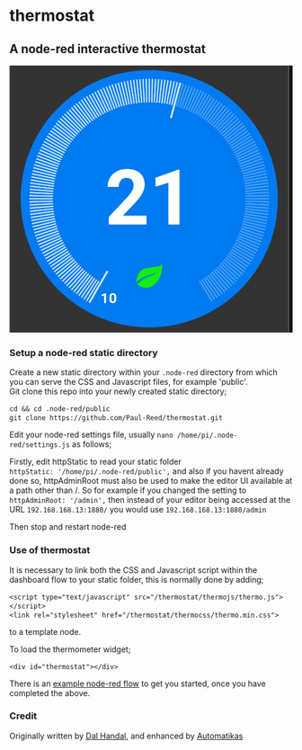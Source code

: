 # thermostat
## A node-red interactive thermostat

![thermostat](/images/thermo.png)
### Setup a node-red static directory

Create a new static directory within your `.node-red` directory from which you can serve the CSS and Javascript files, for example 'public'.  
Git clone this repo into your newly created static directory;

    cd && cd .node-red/public
    git clone https://github.com/Paul-Reed/thermostat.git

Edit your node-red settings file, usually `nano /home/pi/.node-red/settings.js` as follows;

Firstly, edit httpStatic to read your static folder  
`httpStatic: '/home/pi/.node-red/public',`
and also if you havent already done so, httpAdminRoot must also be used to make the editor UI available at a path other than /. So for example if you changed the setting to `httpAdminRoot: '/admin',` then instead of your editor being accessed at the URL `192.168.168.13:1880/` you would use `192.168.168.13:1880/admin`

Then stop and restart node-red

### Use of thermostat

It is necessary to link both the CSS and Javascript script within the dashboard flow to your static folder, this is normally done by adding;

    <script type="text/javascript" src="/thermostat/thermojs/thermo.js"></script>
    <link rel="stylesheet" href="/thermostat/thermocss/thermo.min.css">
    
to a template node.

To load the thermometer widget;

    <div id="thermostat"></div>

There is an [example node-red flow](/example/example_flow) to get you started, once you have completed the above.

### Credit

Originally written by [Dal Handal](http://codepen.io/dalhundal), and enhanced by [Automatikas](http://www.ajso.lt/node-red/nest-thermostat-dashboard-html5-widget-node-red/)
